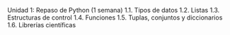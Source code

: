 Unidad 1: Repaso de Python
(1 semana)
1.1. Tipos de datos
1.2. Listas
1.3. Estructuras de control
1.4. Funciones
1.5. Tuplas, conjuntos y diccionarios
1.6. Librerías científicas

